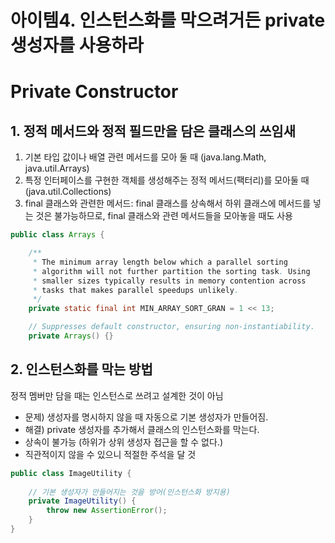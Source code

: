 # 아이템4. 인스턴스화를 막으려거든 private 생성자를 사용하라
# Private Constructor

## 1. 정적 메서드와 정적 필드만을 담은 클래스의 쓰임새
1. 기본 타입 값이나 배열 관련 메서드를 모아 둘 때 (java.lang.Math, java.util.Arrays)
2. 특정 인터페이스를 구현한 객체를 생성해주는 정적 메서드(팩터리)를 모아둘 때 (java.util.Collections)
3. final 클래스와 관련한 메서드: final 클래스를 상속해서 하위 클래스에 메서드를 넣는 것은 불가능하므로, final 클래스와 관련 메서드들을 모아놓을 때도 사용
```java
public class Arrays {

    /**
     * The minimum array length below which a parallel sorting
     * algorithm will not further partition the sorting task. Using
     * smaller sizes typically results in memory contention across
     * tasks that makes parallel speedups unlikely.
     */
    private static final int MIN_ARRAY_SORT_GRAN = 1 << 13;

    // Suppresses default constructor, ensuring non-instantiability.
    private Arrays() {}
```

## 2. 인스턴스화를 막는 방법
정적 멤버만 담을 때는 인스턴스로 쓰려고 설계한 것이 아님    
- 문제) 생성자를 명시하지 않을 때 자동으로 기본 생성자가 만들어짐.    
- 해결) private 생성자를 추가해서 클래스의 인스턴스화를 막는다.
- 상속이 불가능 (하위가 상위 생성자 접근을 할 수 없다.)
- 직관적이지 않을 수 있으니 적절한 주석을 달 것

```java
public class ImageUtility {
    
    // 기본 생성자가 만들어지는 것을 방어(인스턴스화 방지용)
    private ImageUtility() {
        throw new AssertionError();
    }
}
```